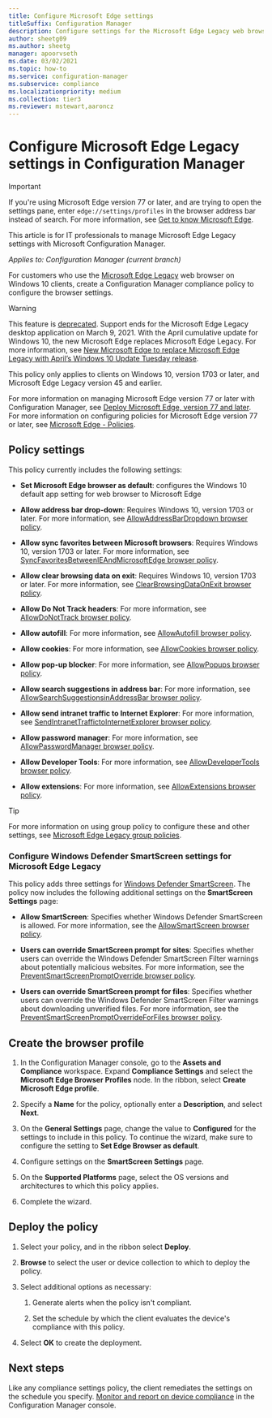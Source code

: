 ```yaml
---
title: Configure Microsoft Edge settings
titleSuffix: Configuration Manager
description: Configure settings for the Microsoft Edge Legacy web browser on Windows 10 clients
author: sheetg09
ms.author: sheetg
manager: apoorvseth
ms.date: 03/02/2021
ms.topic: how-to
ms.service: configuration-manager
ms.subservice: compliance
ms.localizationpriority: medium
ms.collection: tier3
ms.reviewer: mstewart,aaroncz 
---
```


# Configure Microsoft Edge Legacy settings in Configuration Manager

> [!IMPORTANT]
> If you're using Microsoft Edge version 77 or later, and are trying to open the settings pane, enter `edge://settings/profiles` in the browser address bar instead of search. For more information, see [Get to know Microsoft Edge](https://support.microsoft.com/help/17171/microsoft-edge-get-to-know).
>
> This article is for IT professionals to manage Microsoft Edge Legacy settings with Microsoft Configuration Manager.

*Applies to: Configuration Manager (current branch)*

<!-- 1357310 -->
For customers who use the [Microsoft Edge Legacy](/microsoft-edge/deploy/) web browser on Windows 10 clients, create a Configuration Manager compliance policy to configure the browser settings.

> [!WARNING]
> This feature is [deprecated](../../core/plan-design/changes/deprecated/removed-and-deprecated-cmfeatures.md). Support ends for the Microsoft Edge Legacy desktop application on March 9, 2021. With the April cumulative update for Windows 10, the new Microsoft Edge replaces Microsoft Edge Legacy. For more information, see [New Microsoft Edge to replace Microsoft Edge Legacy with April’s Windows 10 Update Tuesday release](https://techcommunity.microsoft.com/t5/microsoft-365-blog/new-microsoft-edge-to-replace-microsoft-edge-legacy-with-april-s/ba-p/2114224).<!-- 9388900 -->

This policy only applies to clients on Windows 10, version 1703 or later, and Microsoft Edge Legacy version 45 and earlier. <!--511552-->

For more information on managing Microsoft Edge version 77 or later with Configuration Manager, see [Deploy Microsoft Edge, version 77 and later](../../apps/deploy-use/deploy-edge.md). For more information on configuring policies for Microsoft Edge version 77 or later, see [Microsoft Edge - Policies](/DeployEdge/microsoft-edge-policies).

## Policy settings

This policy currently includes the following settings:

- **Set Microsoft Edge browser as default**: configures the Windows 10 default app setting for web browser to Microsoft Edge

- **Allow address bar drop-down**: Requires Windows 10, version 1703 or later. For more information, see [AllowAddressBarDropdown browser policy](/windows/client-management/mdm/policy-csp-browser#browser-allowaddressbardropdown).

- **Allow sync favorites between Microsoft browsers**: Requires Windows 10, version 1703 or later. For more information, see [SyncFavoritesBetweenIEAndMicrosoftEdge browser policy](/windows/client-management/mdm/policy-csp-browser#browser-syncfavoritesbetweenieandmicrosoftedge).

- **Allow clear browsing data on exit**: Requires Windows 10, version 1703 or later. For more information, see [ClearBrowsingDataOnExit browser policy](/windows/client-management/mdm/policy-csp-browser#browser-clearbrowsingdataonexit).

- **Allow Do Not Track headers**: For more information, see [AllowDoNotTrack browser policy](/windows/client-management/mdm/policy-csp-browser#browser-allowdonottrack).

- **Allow autofill**: For more information, see [AllowAutofill browser policy](/windows/client-management/mdm/policy-csp-browser#browser-allowautofill).

- **Allow cookies**: For more information, see [AllowCookies browser policy](/windows/client-management/mdm/policy-csp-browser#browser-allowcookies).

- **Allow pop-up blocker**: For more information, see [AllowPopups browser policy](/windows/client-management/mdm/policy-csp-browser#browser-allowpopups).

- **Allow search suggestions in address bar**: For more information, see [AllowSearchSuggestionsinAddressBar browser policy](/windows/client-management/mdm/policy-csp-browser#browser-allowsearchsuggestionsinaddressbar).

- **Allow send intranet traffic to Internet Explorer**: For more information, see [SendIntranetTraffictoInternetExplorer browser policy](/windows/client-management/mdm/policy-csp-browser#browser-sendintranettraffictointernetexplorer).

- **Allow password manager**: For more information, see [AllowPasswordManager browser policy](/windows/client-management/mdm/policy-csp-browser#browser-allowpasswordmanager).

- **Allow Developer Tools**: For more information, see [AllowDeveloperTools browser policy](/windows/client-management/mdm/policy-csp-browser#browser-allowdevelopertools).

- **Allow extensions**: For more information, see [AllowExtensions browser policy](/windows/client-management/mdm/policy-csp-browser#browser-allowextensions).

> [!TIP]
> For more information on using group policy to configure these and other settings, see [Microsoft Edge Legacy group policies](/microsoft-edge/deploy/group-policies/).

### Configure Windows Defender SmartScreen settings for Microsoft Edge Legacy
<!--1353701-->
This policy adds three settings for [Windows Defender SmartScreen](/windows/security/threat-protection/microsoft-defender-smartscreen/microsoft-defender-smartscreen-overview). The policy now includes the following additional settings on the **SmartScreen Settings** page:

- **Allow SmartScreen**: Specifies whether Windows Defender SmartScreen is allowed. For more information, see the [AllowSmartScreen browser policy](/windows/client-management/mdm/policy-csp-browser#browser-allowsmartscreen).

- **Users can override SmartScreen prompt for sites**: Specifies whether users can override the Windows Defender SmartScreen Filter warnings about potentially malicious websites. For more information, see the [PreventSmartScreenPromptOverride browser policy](/windows/client-management/mdm/policy-csp-browser#browser-preventsmartscreenpromptoverride).

- **Users can override SmartScreen prompt for files**: Specifies whether users can override the Windows Defender SmartScreen Filter warnings about downloading unverified files. For more information, see the [PreventSmartScreenPromptOverrideForFiles browser policy](/windows/client-management/mdm/policy-csp-browser#browser-preventsmartscreenpromptoverrideforfiles).

## Create the browser profile

1. In the Configuration Manager console, go to the **Assets and Compliance** workspace. Expand **Compliance Settings** and select the **Microsoft Edge Browser Profiles** node. In the ribbon, select **Create Microsoft Edge profile**.

2. Specify a **Name** for the policy, optionally enter a **Description**, and select **Next**.

3. On the **General Settings** page, change the value to **Configured** for the settings to include in this policy. To continue the wizard, make sure to configure the setting to **Set Edge Browser as default**.

4. Configure settings on the **SmartScreen Settings** page.

5. On the **Supported Platforms** page, select the OS versions and architectures to which this policy applies.

6. Complete the wizard.

## Deploy the policy

1. Select your policy, and in the ribbon select **Deploy**.

2. **Browse** to select the user or device collection to which to deploy the policy.

3. Select additional options as necessary:

    1. Generate alerts when the policy isn't compliant.

    2. Set the schedule by which the client evaluates the device's compliance with this policy.

4. Select **OK** to create the deployment.

## Next steps

Like any compliance settings policy, the client remediates the settings on the schedule you specify. [Monitor and report on device compliance](monitor-compliance-settings.md) in the Configuration Manager console.